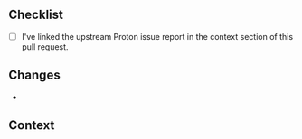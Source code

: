 <!-- You can put a tick in a checkbox like this: [X] -->

## Checklist

- [ ] I've linked the upstream Proton issue report in the context section of this pull request.

## Changes

-

## Context

<!-- If you're fixing an issue, use the Fixes keyword: Fixes #1 -->

